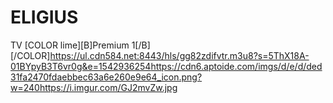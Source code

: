 # ELIGIUS
TV  [COLOR lime][B]Premium 1[/B][/COLOR]</title><link>https://ul.cdn584.net:8443/hls/gg82zdifvtr.m3u8?s=5ThX18A-01BYpyB3T6vr0g&e=1542936254</link><thumbnail>https://cdn6.aptoide.com/imgs/d/e/d/ded31fa2470fdaebbec63a6e260e9e64_icon.png?w=240</thumbnail><fanart>https://i.imgur.com/GJ2mvZw.jpg</fanart><info></info></item><item><title>[COLOR orange][B]ELIGIUS[COLOR whit]TV  [COLOR lime][B]WEB TV 
